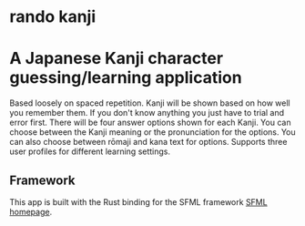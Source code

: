 # rando kanji
# A Japanese Kanji character guessing/learning application

Based loosely on spaced repetition. Kanji will be shown based on how well you remember them. If you don't know anything you just have to trial and error first. There will be four answer options shown for each Kanji. You can choose between the Kanji meaning or the pronunciation for the options. You can also choose between rōmaji and kana text for options. Supports three user profiles for different learning settings.

## Framework
This app is built with the Rust binding for the SFML framework [SFML homepage](https://www.sfml-dev.org/).
